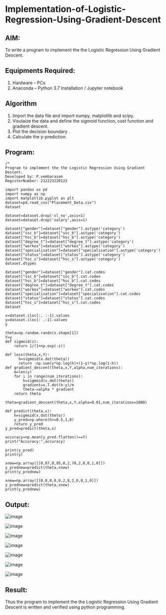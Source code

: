 # Implementation-of-Logistic-Regression-Using-Gradient-Descent

## AIM:
To write a program to implement the the Logistic Regression Using Gradient Descent.

## Equipments Required:
1. Hardware – PCs
2. Anaconda – Python 3.7 Installation / Jupyter notebook

## Algorithm
1. Import the data file and import numpy, matplotlib and scipy.
2. Visulaize the data and define the sigmoid function, cost function and gradient descent.
3. Plot the decision boundary .
4. Calculate the y-prediction.

## Program:
```
/*
Program to implement the the Logistic Regression Using Gradient Descent.
Developed by: P.vembarasan
RegisterNumber: 212223220123

import pandas as pd
import numpy as np
import matplotlib.pyplot as plt
dataset=pd.read_csv("Placement_Data.csv")
dataset

dataset=dataset.drop('sl_no',axis=1)
dataset=dataset.drop('salary',axis=1)

dataset["gender"]=dataset["gender"].astype('category')
dataset["ssc_b"]=dataset["ssc_b"].astype('category')
dataset["hsc_b"]=dataset["hsc_b"].astype('category')
dataset["degree_t"]=dataset["degree_t"].astype('category')
dataset["workex"]=dataset["workex"].astype('category')
dataset["specialisation"]=dataset["specialisation"].astype('category')
dataset["status"]=dataset["status"].astype('category')
dataset["hsc_s"]=dataset["hsc_s"].astype('category')
dataset.dtypes

dataset["gender"]=dataset["gender"].cat.codes
dataset["ssc_b"]=dataset["ssc_b"].cat.codes
dataset["hsc_b"]=dataset["hsc_b"].cat.codes
dataset["degree_t"]=dataset["degree_t"].cat.codes
dataset["workex"]=dataset["workex"].cat.codes
dataset["specialisation"]=dataset["specialisation"].cat.codes
dataset["status"]=dataset["status"].cat.codes
dataset["hsc_s"]=dataset["hsc_s"].cat.codes
dataset

x=dataset.iloc[:, :-1].values
y=dataset.iloc[: ,-1].values
y

theta=np.random.randn(x.shape[1])
Y=y
def sigmoid(z):
    return 1/(1+np.exp(-z))

def loss(theta,x,Y):
      h=sigmoid(x.dot(theta))
      return -np.sum(y*np.log(h)+(1-y)*np.log(1-h))
def gradient_descent(theta,x,Y,alpha,num_iterations):
    m=len(y)
    for i in range(num_iterations):
        h=sigmoid(x.dot(theta))
        gradient=x.T.dot(h-y)/m
        theta-=alpha * gradient
    return theta

theta=gradient_descent(theta,x,Y,alpha=0.01,num_iterations=1000)

def predict(theta,x):
    h=sigmoid(x.dot(theta))
    y_pred=np.where(h>=0.5,1,0)
    return y_pred
y_pred=predict(theta,x)

accuracy=np.mean(y_pred.flatten()==Y)
print("Accuracy:",accuracy)

print(y_pred)
print(y)

xnew=np.array([[0,87,0,95,0,2,78,2,0,0,1,0]])
y_prednew=predict(theta,xnew)
print(y_prednew)

xnew=np.array([[0,0,0,0,0,2,8,2,0,0,1,0]])
y_prednew=predict(theta,xnew)
print(y_prednew)

```
## Output:

![image](https://github.com/Jaiganesh235/-Implementation-of-Logistic-Regression-Using-Gradient-Descent/assets/118657189/1b517e96-f207-4f2b-8edc-001dbfc8857c)

![image](https://github.com/Jaiganesh235/-Implementation-of-Logistic-Regression-Using-Gradient-Descent/assets/118657189/4c0cc6a1-a37b-4074-9e3f-f340fddd8bee)

![image](https://github.com/Jaiganesh235/-Implementation-of-Logistic-Regression-Using-Gradient-Descent/assets/118657189/dc5a7fcb-ba8e-4add-9f04-e65805f22310)

![image](https://github.com/Jaiganesh235/-Implementation-of-Logistic-Regression-Using-Gradient-Descent/assets/118657189/7fa94896-6709-4b35-b582-d36fe86675fe)

![image](https://github.com/Jaiganesh235/-Implementation-of-Logistic-Regression-Using-Gradient-Descent/assets/118657189/aa1fa0db-0cb4-4abb-9b17-fb0cbf8cd850)

![image](https://github.com/Jaiganesh235/-Implementation-of-Logistic-Regression-Using-Gradient-Descent/assets/118657189/a50a483b-5ff7-4bb6-8c15-7c6086f9f382)

![image](https://github.com/Jaiganesh235/-Implementation-of-Logistic-Regression-Using-Gradient-Descent/assets/118657189/3a8e10cb-9a59-40a6-a52e-8005044a0223)



## Result:
Thus the program to implement the the Logistic Regression Using Gradient Descent is written and verified using python programming.

